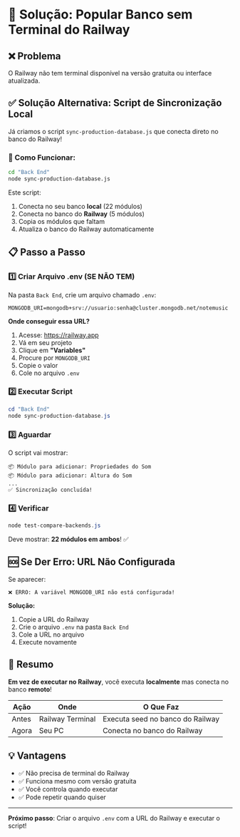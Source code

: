 # 🔧 Solução: Popular Banco sem Terminal do Railway

## ❌ Problema

O Railway não tem terminal disponível na versão gratuita ou interface atualizada.

## ✅ Solução Alternativa: Script de Sincronização Local

Já criamos o script `sync-production-database.js` que conecta direto no banco do Railway!

### 🎯 Como Funcionar:

```bash
cd "Back End"
node sync-production-database.js
```

Este script:
1. Conecta no seu banco **local** (22 módulos)
2. Conecta no banco do **Railway** (5 módulos)
3. Copia os módulos que faltam
4. Atualiza o banco do Railway automaticamente

## 📋 Passo a Passo

### 1️⃣ Criar Arquivo .env (SE NÃO TEM)

Na pasta `Back End`, crie um arquivo chamado `.env`:

```env
MONGODB_URI=mongodb+srv://usuario:senha@cluster.mongodb.net/notemusic
```

**Onde conseguir essa URL?**
1. Acesse: https://railway.app
2. Vá em seu projeto
3. Clique em **"Variables"**
4. Procure por `MONGODB_URI`
5. Copie o valor
6. Cole no arquivo `.env`

### 2️⃣ Executar Script

```powershell
cd "Back End"
node sync-production-database.js
```

### 3️⃣ Aguardar

O script vai mostrar:
```
📦 Módulo para adicionar: Propriedades do Som
📦 Módulo para adicionar: Altura do Som
...
✅ Sincronização concluída!
```

### 4️⃣ Verificar

```powershell
node test-compare-backends.js
```

Deve mostrar: **22 módulos em ambos**! ✅

## 🆘 Se Der Erro: URL Não Configurada

Se aparecer:
```
❌ ERRO: A variável MONGODB_URI não está configurada!
```

**Solução:**
1. Copie a URL do Railway
2. Crie o arquivo `.env` na pasta `Back End`
3. Cole a URL no arquivo
4. Execute novamente

## 🎯 Resumo

**Em vez de executar no Railway**, você executa **localmente** mas conecta no banco **remoto**!

| Ação | Onde | O Que Faz |
|------|------|-----------|
| Antes | Railway Terminal | Executa seed no banco do Railway |
| Agora | Seu PC | Conecta no banco do Railway |

## 💡 Vantagens

- ✅ Não precisa de terminal do Railway
- ✅ Funciona mesmo com versão gratuita
- ✅ Você controla quando executar
- ✅ Pode repetir quando quiser

---

**Próximo passo**: Criar o arquivo `.env` com a URL do Railway e executar o script!



